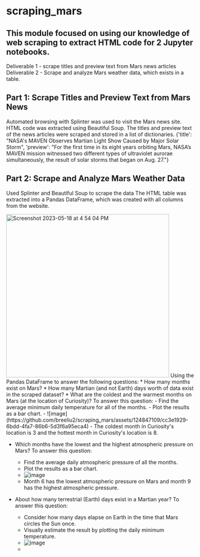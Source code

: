 # scraping_mars

## This module focused on using our knowledge of web scraping to extract HTML code for 2 Jupyter notebooks. 
Deliverable 1 - scrape titles and preview text from Mars news articles
Deliverable 2 - Scrape and analyze Mars weather data, which exists in a table. 

## Part 1: Scrape Titles and Preview Text from Mars News
Automated browsing with Splinter was used to visit the Mars news site. HTML code was extracted using Beautiful Soup. 
The titles and preview text of the news articles were scraped and stored in a list of dictionaries. 
 {'title': "NASA's MAVEN Observes Martian Light Show Caused by Major Solar Storm", 
 'preview': "For the first time in its eight years orbiting Mars, NASA’s MAVEN mission witnessed two different types of ultraviolet aurorae simultaneously, the result of solar storms that began on Aug. 27."}
 
 ## Part 2: Scrape and Analyze Mars Weather Data
 Used Splinter and Beautiful Soup to scrape the data
 The HTML table was extracted into a Pandas DataFrame, which was created with all columns from the website. 
 
 <img width="436" alt="Screenshot 2023-05-18 at 4 54 04 PM" src="https://github.com/breeliu2/scraping_mars/assets/124847109/0f89d0f0-c023-4305-9f5c-a6dbc09ae505">
 Using the Pandas DataFrame to answer the following questions: 
 * How many months exist on Mars?
 * How many Martian (and not Earth) days worth of data exist in the scraped dataset?
 * What are the coldest and the warmest months on Mars (at the location of Curiosity)? To answer this question:
    - Find the average minimum daily temperature for all of the months.
    - Plot the results as a bar chart.
    - ![image](https://github.com/breeliu2/scraping_mars/assets/124847109/cc3e1929-6bdd-4fa7-86b6-5d3f6a95eca4)
    - The coldest month in Curiosity's location is 3 and the hottest month in Curiosity's location is 8.
   
 * Which months have the lowest and the highest atmospheric pressure on Mars? To answer this question:
    - Find the average daily atmospheric pressure of all the months.
    - Plot the results as a bar chart.
    - ![image](https://github.com/breeliu2/scraping_mars/assets/124847109/237c8cb6-2eeb-45d0-a287-a3ce074a5a71)
    - Month 6 has the lowest atmospheric pressure on Mars and month 9 has the highest atmospheric pressure. 
 
 * About how many terrestrial (Earth) days exist in a Martian year? To answer this question:
    - Consider how many days elapse on Earth in the time that Mars circles the Sun once.
    - Visually estimate the result by plotting the daily minimum temperature.
    - ![image](https://github.com/breeliu2/scraping_mars/assets/124847109/00c1907c-161a-4efd-a8f6-515907fa506f)
    - 
    




